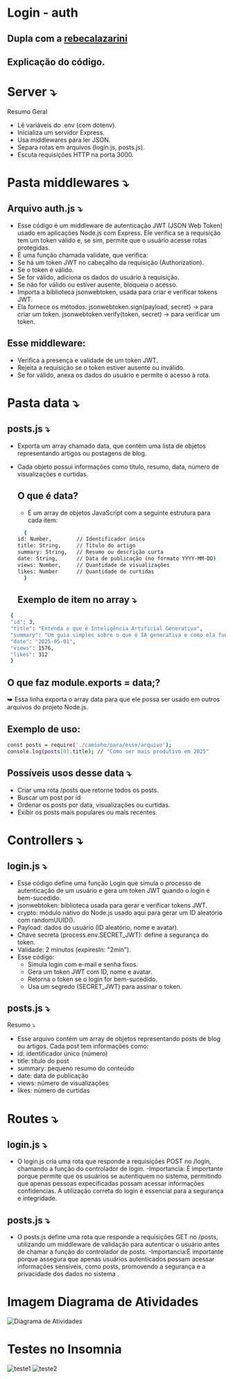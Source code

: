 # Login - auth
## Dupla com a [rebecalazarini](https://github.com/rebecalazarini)
## Explicação do código.

# Server ⤵
Resumo Geral

- Lê variáveis do .env (com dotenv).
- Inicializa um servidor Express.
- Usa middlewares para ler JSON.
- Separa rotas em arquivos (login.js, posts.js).
- Escuta requisições HTTP na porta 3000.

# Pasta middlewares ⤵
## Arquivo auth.js ⤵
- Esse código é um middleware de autenticação JWT (JSON Web Token) usado em aplicações Node.js com Express. Ele verifica se a requisição tem um token válido e, se sim, permite que o usuário acesse rotas protegidas.
- É uma função chamada validate, que verifica:
- Se há um token JWT no cabeçalho da requisição (Authorization).
- Se o token é válido.
- Se for válido, adiciona os dados do usuário à requisição.
- Se não for válido ou estiver ausente, bloqueia o acesso.
- Importa a biblioteca jsonwebtoken, usada para criar e verificar tokens JWT.
- Ela fornece os métodos:
jsonwebtoken.sign(payload, secret) → para criar um token.
jsonwebtoken.verify(token, secret) → para verificar um token.
## Esse middleware:
  - Verifica a presença e validade de um token JWT.
  - Rejeita a requisição se o token estiver ausente ou inválido.
  - Se for válido, anexa os dados do usuário e permite o acesso à rota.

# Pasta data ⤵
## posts.js ⤵
- Exporta um array chamado data, que contém uma lista de objetos representando artigos ou postagens de blog.
- Cada objeto possui informações como título, resumo, data, número de visualizações e curtidas.
  ## O que é data?
  - É um array de objetos JavaScript com a seguinte estrutura para cada item:
  ```bash
    {
  id: Number,        // Identificador único
  title: String,     // Título do artigo
  summary: String,   // Resumo ou descrição curta
  date: String,      // Data de publicação (no formato YYYY-MM-DD)
  views: Number,     // Quantidade de visualizações
  likes: Number      // Quantidade de curtidas
    }
  ```

  ## Exemplo de item no array ⤵
 ```bash
  {
  "id": 3,
  "title": "Entenda o que é Inteligência Artificial Generativa",
  "summary": "Um guia simples sobre o que é IA generativa e como ela funciona.",
  "date": "2025-05-01",
  "views": 1576,
  "likes": 312
  }
  ```
## O que faz module.exports = data;?
⮩ Essa linha exporta o array data para que ele possa ser usado em outros arquivos do projeto Node.js.
  ## Exemplo de uso:
  ```bash
  const posts = require('./caminho/para/esse/arquivo');
  console.log(posts[0].title); // "Como ser mais produtivo em 2025"
  ```

## Possíveis usos desse data ⤵
- Criar uma rota /posts que retorne todos os posts.
- Buscar um post por id
- Ordenar os posts por data, visualizações ou curtidas.
- Exibir os posts mais populares ou mais recentes.

# Controllers ⤵
## login.js ⤵
 - Esse código define uma função Login que simula o processo de autenticação de um usuário e gera um token JWT quando o login é bem-sucedido.
 - jsonwebtoken: biblioteca usada para gerar e verificar tokens JWT.
 - crypto: módulo nativo do Node.js usado aqui para gerar um ID aleatório com randomUUID().
 - Payload: dados do usuário (ID aleatório, nome e avatar).
 - Chave secreta (process.env.SECRET_JWT): define a segurança do token.
 - Validade: 2 minutos (expiresIn: "2min").
 - Esse código:
   - Simula login com e-mail e senha fixos.
   - Gera um token JWT com ID, nome e avatar.
   - Retorna o token se o login for bem-sucedido.
   - Usa um segredo (SECRET_JWT) para assinar o token.
 
## posts.js ⤵
 Resumo ⤵
 - Esse arquivo contém um array de objetos representando posts de blog ou artigos. Cada post tem informações como:
 - id: identificador único (número)
 - title: título do post
 - summary: pequeno resumo do conteúdo
 - date: data de publicação
 - views: número de visualizações
 - likes: número de curtidas



# Routes ⤵
## login.js ⤵

 - O login.js cria uma rota que responde a requisições POST no /login, chamando a função do controlador de login.
 -Importancia: É importante porque permite que os usuários se autentiquem no sistema, permitindo que apenas pessoas expecificadas possam acessar informações confidencias. A utilização correta do login é essencial para a segurança e integridade.

## posts.js ⤵
- O posts.js define uma rota que responde a requisições GET no  /posts, utilizando um middleware de validação para autenticar o usuário antes de chamar a função do controlador de posts.
 -Importancia:É importante porque assegura que apenas usuários autenticados possam acessar informações sensíveis, como posts, promovendo a segurança e a privacidade dos dados no sistema .

   
# Imagem Diagrama de Atividades
![Diagrama de Atividades](img6.jpg)

# Testes no Insomnia
![teste1](Captura%20de%20tela%202025-04-29%20161444.png)
![teste2](Captura%20de%20tela%202025-04-29%20161559.png)

